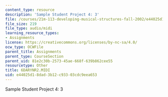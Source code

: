```yaml
---
content_type: resource
description: 'Sample Student Project 4: 3'
file: /courses/21m-113-developing-musical-structures-fall-2002/e44025d18dad3b12c93303cdc9eea653_6DARYNR2.MIDI
file_size: 219
file_type: audio/midi
learning_resource_types:
- Assignments
license: https://creativecommons.org/licenses/by-nc-sa/4.0/
ocw_type: OCWFile
parent_title: Assignments
parent_type: CourseSection
parent_uid: 81e2c30b-2573-45ae-668f-639b862cee55
resourcetype: Other
title: 6DARYNR2.MIDI
uid: e44025d1-8dad-3b12-c933-03cdc9eea653
---
```

Sample Student Project 4: 3